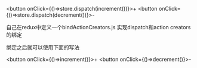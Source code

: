 
<button onClick={()=>store.dispatch(increment())}>+</button>
<button onClick={()=>store.dispatch(decrement())}>-</button>

自己在redux中定义一个bindActionCreators.js 实现dispatch和action creators 的绑定

绑定之后就可以使用下面的写法

<button onClick={()=>increment()}>+</button>
<button onClick={()=>decrement()}>-</button>

